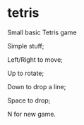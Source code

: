 # tetris
Small basic Tetris game

Simple stuff;

Left/Right to move;

Up to rotate;

Down to drop a line;

Space to drop;

N for new game.
